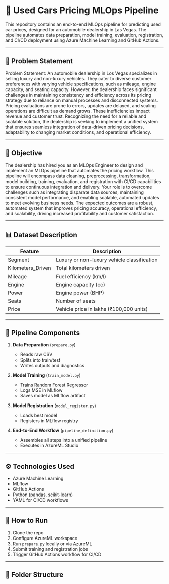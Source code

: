 # 🚗 Used Cars Pricing MLOps Pipeline

This repository contains an end-to-end MLOps pipeline for predicting used car prices, designed for an automobile dealership in Las Vegas. The pipeline automates data preparation, model training, evaluation, registration, and CI/CD deployment using Azure Machine Learning and GitHub Actions.

---

## 📌 Problem Statement

Problem Statement:
An automobile dealership in Los Vegas specializes in selling luxury and non-luxury vehicles. They cater to diverse customer preferences with varying vehicle specifications, such as mileage, engine capacity, and seating capacity. However, the dealership faces significant challenges in maintaining consistency and efficiency across its pricing strategy due to reliance on manual processes and disconnected systems. Pricing evaluations are prone to errors, updates are delayed, and scaling operations are difficult as demand grows. These inefficiencies impact revenue and customer trust. Recognizing the need for a reliable and scalable solution, the dealership is seeking to implement a unified system that ensures seamless integration of data-driven pricing decisions, adaptability to changing market conditions, and operational efficiency.

---

## 🎯 Objective

The dealership has hired you as an MLOps Engineer to design and implement an MLOps pipeline that automates the pricing workflow. This pipeline will encompass data cleaning, preprocessing, transformation, model building, training, evaluation, and registration with CI/CD capabilities to ensure continuous integration and delivery. Your role is to overcome challenges such as integrating disparate data sources, maintaining consistent model performance, and enabling scalable, automated updates to meet evolving business needs. The expected outcomes are a robust, automated system that improves pricing accuracy, operational efficiency, and scalability, driving increased profitability and customer satisfaction.

---

## 📊 Dataset Description

| Feature             | Description                                      |
|---------------------|--------------------------------------------------|
| Segment             | Luxury or non-luxury vehicle classification      |
| Kilometers_Driven   | Total kilometers driven                          |
| Mileage             | Fuel efficiency (km/l)                           |
| Engine              | Engine capacity (cc)                             |
| Power               | Engine power (BHP)                               |
| Seats               | Number of seats                                  |
| Price               | Vehicle price in lakhs (₹100,000 units)          |

---

## 🧪 Pipeline Components

1. **Data Preparation** (`prepare.py`)  
   - Reads raw CSV  
   - Splits into train/test  
   - Writes outputs and diagnostics

2. **Model Training** (`train_model.py`)  
   - Trains Random Forest Regressor  
   - Logs MSE in MLflow  
   - Saves model as MLflow artifact

3. **Model Registration** (`model_register.py`)  
   - Loads best model  
   - Registers in MLflow registry

4. **End-to-End Workflow** (`pipeline_definition.py`)  
   - Assembles all steps into a unified pipeline  
   - Executes in AzureML Studio

---

## ⚙️ Technologies Used

- Azure Machine Learning  
- MLflow  
- GitHub Actions  
- Python (pandas, scikit-learn)  
- YAML for CI/CD workflows

---

## 🚀 How to Run

1. Clone the repo  
2. Configure AzureML workspace  
3. Run `prepare.py` locally or via AzureML  
4. Submit training and registration jobs  
5. Trigger GitHub Actions workflow for CI/CD

---

## 📂 Folder Structure

